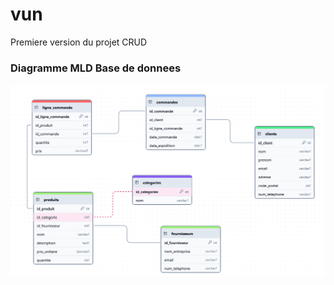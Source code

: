 # vun

Premiere version du projet CRUD 


### Diagramme MLD Base de donnees

![forest](assets/diagram_db.png)